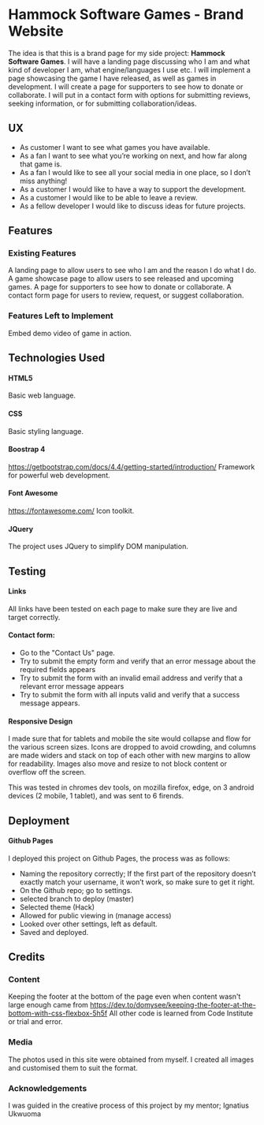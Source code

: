 # Hammock Software Games - Brand Website

The idea is that this is a brand page for my side project: **Hammock Software Games**.
I will have a landing page discussing who I am and what kind of developer I am, what engine/languages I use etc.
I will implement a page showcasing the game I have released, as well as games in development.
I will create a page for supporters to see how to donate or collaborate.
I will put in a contact form with options for submitting reviews, seeking information, or for submitting collaboration/ideas.
## UX

- As customer I want to see what games you have available.
- As a fan I want to see what you’re working on next, and how far along that game is.
- As a fan I would like to see all your social media in one place, so I don’t miss anything!
- As a customer I would like to have a way to support the development.
- As a customer I would like to be able to leave a review.
- As a fellow developer I would like to discuss ideas for future projects.


## Features


### Existing Features

A landing page to allow users to see who I am and the reason I do what I do.
A game showcase page to allow users to see released and upcoming games.
A page for supporters to see how to donate or collaborate.
A contact form page for users to review, request, or suggest collaboration.


### Features Left to Implement

Embed demo video of game in action.

## Technologies Used

#### HTML5
Basic web language.

#### CSS
Basic styling language.

#### Boostrap 4 
https://getbootstrap.com/docs/4.4/getting-started/introduction/ Framework for powerful web development.

#### Font Awesome 
https://fontawesome.com/ Icon toolkit.

#### JQuery
The project uses JQuery to simplify DOM manipulation.

## Testing

#### Links

All links have been tested on each page to make sure they are live and target correctly.

#### Contact form:

- Go to the "Contact Us" page.
- Try to submit the empty form and verify that an error message about the required fields appears
- Try to submit the form with an invalid email address and verify that a relevant error message appears
- Try to submit the form with all inputs valid and verify that a success message appears.

#### Responsive Design

I made sure that for tablets and mobile the site would collapse and flow for the various screen sizes. 
Icons are dropped to avoid crowding, and columns are made widers and stack on top of each other with new margins to allow for readability. 
Images also move and resize to not block content or overflow off the screen.

This was tested in chromes dev tools, on mozilla firefox, edge, on 3 android devices (2 mobile, 1 tablet), and was sent to 6 firends.

## Deployment

#### Github Pages
I deployed this project on Github Pages, the process was as follows:

- Naming the repository correctly; If the first part of the repository doesn’t exactly match your username, it won’t work, so make sure to get it right.
- On the Github repo; go to settings.
- selected branch to deploy (master)
- Selected theme (Hack)
- Allowed for public viewing in (manage access)
- Looked over other settings, left as default.
- Saved and deployed.

## Credits
### Content
Keeping the footer at the bottom of the page even when content wasn't large enough came from https://dev.to/domysee/keeping-the-footer-at-the-bottom-with-css-flexbox-5h5f
All other code is learned from Code Institute or trial and error.
### Media
The photos used in this site were obtained from myself. 
I created all images and customised them to suit the format.
### Acknowledgements
I was guided in the creative process of this project by my mentor; Ignatius Ukwuoma